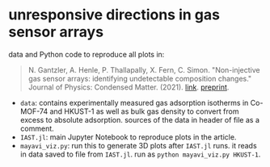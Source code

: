 # unresponsive directions in gas sensor arrays

data and Python code to reproduce all plots in:

> N. Gantzler, A. Henle, P. Thallapally, X. Fern, C. Simon. "Non-injective gas sensor arrays: identifying undetectable composition changes." Journal of Physics: Condensed Matter. (2021). [link](https://iopscience.iop.org/article/10.1088/1361-648X/ac1e49). [preprint](https://chemrxiv.org/engage/chemrxiv/article-details/6116b1054cb479355b2e6f34).

* `data`: contains experimentally measured gas adsorption isotherms in Co-MOF-74 and HKUST-1 as well as bulk gas density to convert from excess to absolute adsorption. sources of the data in header of file as a comment.
* `IAST.jl`: main Jupyter Notebook to reproduce plots in the article.
* `mayavi_viz.py`: run this to generate 3D plots after `IAST.jl` runs. it reads in data saved to file from `IAST.jl`. run as `python mayavi_viz.py HKUST-1`.
